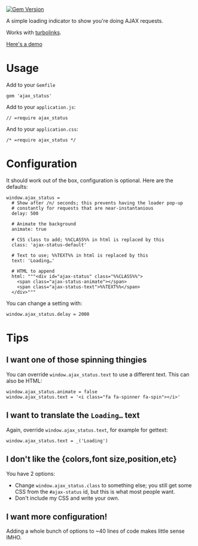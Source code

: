 [![Gem Version](https://badge.fury.io/rb/ajax_status.svg)](http://badge.fury.io/rb/ajax_status)

A simple loading indicator to show you're doing AJAX requests.

Works with [turbolinks](https://github.com/rails/turbolinks/).

[Here's a demo](https://cdn.rawgit.com/bluerail/ajax_status/master/demo.html?v=1)


Usage
=====

Add to your `Gemfile`

    gem 'ajax_status'

Add to your `application.js`:

    // =require ajax_status

And to your `application.css`:

    /* =require ajax_status */


Configuration
=============
It should work out of the box, configuration is optional. Here are the defaults:

    window.ajax_status =
      # Show after /n/ seconds; this prevents having the loader pop-up
      # constantly for requests that are near-instantanious
      delay: 500

      # Animate the background
      animate: true

      # CSS class to add; %%CLASS%% in html is replaced by this
      class: 'ajax-status-default'

      # Text to use; %%TEXT%% in html is replaced by this
      text: 'Loading…'

      # HTML to append
      html: """<div id="ajax-status" class="%%CLASS%%">
        <span class="ajax-status-animate"></span>
        <span class="ajax-status-text">%%TEXT%%</span>
      </div>"""

You can change a setting with:

    window.ajax_status.delay = 2000


Tips
====

I want one of those spinning thingies
-------------------------------------
You can override `window.ajax_status.text` to use a different text. This can
also be HTML:

    window.ajax_status.animate = false
    window.ajax_status.text = '<i class="fa fa-spinner fa-spin"></i>'


I want to translate the `Loading…` text
---------------------------------------
Again, override `window.ajax_status.text`, for example for gettext:

    window.ajax_status.text = _('Loading')


I don't like the {colors,font size,position,etc}
------------------------------------------------
You have 2 options:

- Change `window.ajax_status.class` to something else; you still get some CSS
  from the `#ajax-status` id, but this is what most people want.
- Don't include my CSS and write your own.


I want more configuration!
--------------------------
Adding a whole bunch of options to ~40 lines of code makes little sense IMHO.
